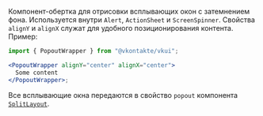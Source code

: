 Компонент-обертка для отрисовки всплывающих окон с затемнением фона. Используется внутри `Alert`, `ActionSheet`
и `ScreenSpinner`. Свойства `alignY` и `alignX` служат для удобного позиционирования контента. Пример:

```jsx static
import { PopoutWrapper } from "@vkontakte/vkui";

<PopoutWrapper alignY="center" alignX="center">
  Some content
</PopoutWrapper>;
```

Все всплывающие окна передаются в свойство `popout` компонента [`SplitLayout`](https://inomdzhon.github.io/test-action-for-forked-rep/#/SplitLayout).
